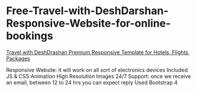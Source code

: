 # Free-Travel-with-DeshDarshan-Responsive-Website-for-online-bookings
<a href='https://github.com/TravelXML/Free-Travel-with-DeshDarshan-Responsive-Website-for-online-bookings'>Travel with DeshDrashan Premium Responsive Template for Hotels, Flights, Packages</a>

Responsive Website: it will work on all sort of electronics devices
Included JS & CSS
Animation
High Resolution Images
24/7 Support: once we receive an email, between 12 to 24 hrs you can expect reply
Used Bootstrap 4

